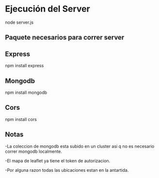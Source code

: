 # Ejecución del Server
node server.js 
## Paquete necesarios para correr server
## Express
npm install express
## Mongodb
npm install mongodb
## Cors
npm install cors
## Notas
-La coleccion de mongodb esta subido en un cluster asi q no es necesario correr mongodb localmente.

-El mapa de leaflet ya tiene el token de autorizacion.

-Por alguna razon todas las ubicaciones estan en la antartida.
